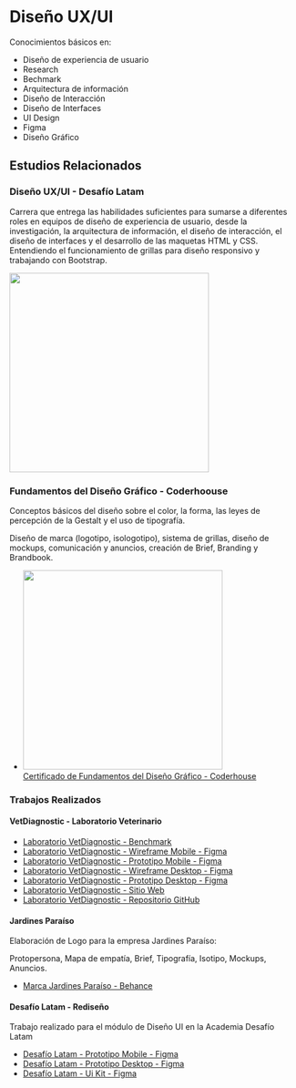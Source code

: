 # Diseño UX/UI


Conocimientos básicos en: 
- Diseño de experiencia de usuario
- Research
- Bechmark
- Arquitectura de información
- Diseño de Interacción
- Diseño de Interfaces
- UI Design
- Figma
- Diseño Gráfico


## Estudios Relacionados

### Diseño UX/UI - Desafío Latam

Carrera que entrega las habilidades suficientes para sumarse a diferentes roles en equipos de diseño de experiencia de usuario, desde la investigación, la arquitectura de información, el diseño de interacción, el diseño de interfaces y el desarrollo de las maquetas HTML y CSS. Entendiendo el funcionamiento de grillas para diseño responsivo y trabajando con Bootstrap.

<img src="https://desafiosdev.s3.amazonaws.com/uploads/certification/image/15100/aprobacion-final-proyecto-ux-ui-g24-9589.png" width="350px" height="auto"/>


### Fundamentos del Diseño Gráfico - Coderhoouse 

Conceptos básicos del diseño sobre el color, la forma, las leyes de percepción de la Gestalt y el uso de tipografía.

Diseño de marca (logotipo, isologotipo), sistema de grillas, diseño de mockups, comunicación y anuncios, creación de Brief, Branding y Brandbook.

- <a href="https://www.coderhouse.cl/certificados/62eacc232367140024029891"><img src="https://serviciodigital.cl/imagenes_publicas/62eacc232367140024029891%20(1).png" width="350px" height="auto"/><br>Certificado de Fundamentos del Diseño Gráfico - Coderhouse </a>


### Trabajos Realizados

#### VetDiagnostic - Laboratorio Veterinario
- <a href="https://www.figma.com/proto/S9SvxZAiotT2zhvNpFL9JI/Laboratorio?node-id=237%3A463&scaling=scale-down&page-id=229%3A459&starting-point-node-id=237%3A463">Laboratorio VetDiagnostic - Benchmark</a>
- <a href="https://www.figma.com/proto/S9SvxZAiotT2zhvNpFL9JI/Laboratorio?node-id=2%3A48&scaling=scale-down&page-id=0%3A1&starting-point-node-id=2%3A48&show-proto-sidebar=1">Laboratorio VetDiagnostic - Wireframe Mobile - Figma</a> 
- <a href="https://www.figma.com/proto/S9SvxZAiotT2zhvNpFL9JI/Laboratorio?node-id=43%3A271&scaling=scale-down&page-id=0%3A1&starting-point-node-id=43%3A271&show-proto-sidebar=1">Laboratorio VetDiagnostic - Prototipo Mobile - Figma</a>
- <a href="https://www.figma.com/proto/S9SvxZAiotT2zhvNpFL9JI/Laboratorio?node-id=15%3A674&scaling=scale-down&page-id=15%3A673&starting-point-node-id=15%3A674&show-proto-sidebar=1">Laboratorio VetDiagnostic - Wireframe Desktop - Figma</a>
- <a href="https://www.figma.com/proto/S9SvxZAiotT2zhvNpFL9JI/Laboratorio?node-id=175%3A530&scaling=scale-down&page-id=15%3A673&starting-point-node-id=175%3A530&show-proto-sidebar=1">Laboratorio VetDiagnostic - Prototipo Desktop - Figma</a> 
- <a href="https://vetdiagnostic.cl/index.html">Laboratorio VetDiagnostic - Sitio Web</a>
- <a href="https://github.com/veronica-gonzalez/vetdiagnostic">Laboratorio VetDiagnostic - Repositorio GitHub</a> 

#### Jardines Paraíso

Elaboración de Logo para la empresa Jardines Paraíso:

Protopersona, Mapa de empatía, Brief, Tipografía, Isotipo, Mockups, Anuncios.

- <a href="https://www.behance.net/gallery/149119385/Jardines-Paraiso-Logo">Marca Jardines Paraíso - Behance </a>


#### Desafío Latam - Rediseño

Trabajo realizado para el módulo de Diseño UI en la Academia Desafío Latam

- <a href="https://www.figma.com/proto/3Wq5oAgHc0wvqStIBVZiuP/Academia-Desaf%C3%ADo-Latam?node-id=2%3A2&scaling=scale-down&page-id=0%3A1&starting-point-node-id=2%3A2&show-proto-sidebar=1">Desafío Latam - Prototipo Mobile - Figma</a>
- <a href="https://www.figma.com/proto/3Wq5oAgHc0wvqStIBVZiuP/Academia-Desaf%C3%ADo-Latam?node-id=380%3A2743&scaling=scale-down&page-id=2%3A5&starting-point-node-id=380%3A2743&show-proto-sidebar=1">Desafío Latam - Prototipo Desktop - Figma</a>
- <a href="https://www.figma.com/file/3Wq5oAgHc0wvqStIBVZiuP/Academia-Desaf%C3%ADo-Latam?node-id=6%3A6">Desafío Latam - Ui Kit - Figma</a>
